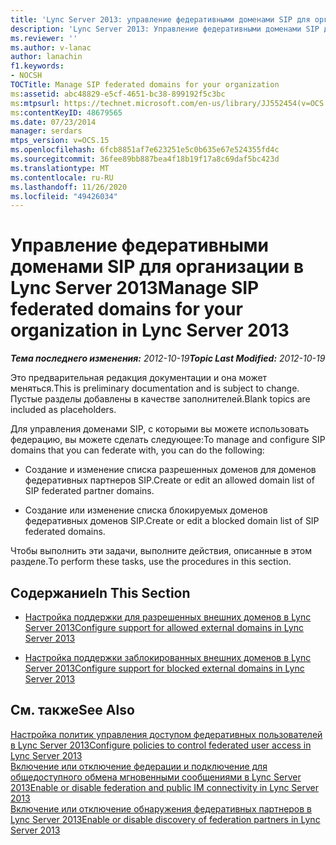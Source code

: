 ```yaml
---
title: 'Lync Server 2013: управление федеративными доменами SIP для организации'
description: 'Lync Server 2013: Управление федеративными доменами SIP для Организации.'
ms.reviewer: ''
ms.author: v-lanac
author: lanachin
f1.keywords:
- NOCSH
TOCTitle: Manage SIP federated domains for your organization
ms:assetid: abc48829-e5cf-4651-bc38-899192f5c3bc
ms:mtpsurl: https://technet.microsoft.com/en-us/library/JJ552454(v=OCS.15)
ms:contentKeyID: 48679565
ms.date: 07/23/2014
manager: serdars
mtps_version: v=OCS.15
ms.openlocfilehash: 6fcb8851af7e623251e5c0b635e67e524355fd4c
ms.sourcegitcommit: 36fee89bb887bea4f18b19f17a8c69daf5bc423d
ms.translationtype: MT
ms.contentlocale: ru-RU
ms.lasthandoff: 11/26/2020
ms.locfileid: "49426034"
---
```

# <a name="manage-sip-federated-domains-for-your-organization-in-lync-server-2013"></a><span data-ttu-id="cb690-103">Управление федеративными доменами SIP для организации в Lync Server 2013</span><span class="sxs-lookup"><span data-stu-id="cb690-103">Manage SIP federated domains for your organization in Lync Server 2013</span></span>

<div data-xmlns="http://www.w3.org/1999/xhtml">

<div class="topic" data-xmlns="http://www.w3.org/1999/xhtml" data-msxsl="urn:schemas-microsoft-com:xslt" data-cs="https://msdn.microsoft.com/">

<div data-asp="https://msdn2.microsoft.com/asp">



</div>

<div id="mainSection">

<div id="mainBody"><span data-ttu-id="cb690-104">

<span> </span></span><span class="sxs-lookup"><span data-stu-id="cb690-104">

<span> </span></span></span>

<span data-ttu-id="cb690-105">_**Тема последнего изменения:** 2012-10-19_</span><span class="sxs-lookup"><span data-stu-id="cb690-105">_**Topic Last Modified:** 2012-10-19_</span></span>

<span data-ttu-id="cb690-106">Это предварительная редакция документации и она может меняться.</span><span class="sxs-lookup"><span data-stu-id="cb690-106">This is preliminary documentation and is subject to change.</span></span> <span data-ttu-id="cb690-107">Пустые разделы добавлены в качестве заполнителей.</span><span class="sxs-lookup"><span data-stu-id="cb690-107">Blank topics are included as placeholders.</span></span>

<span data-ttu-id="cb690-108">Для управления доменами SIP, с которыми вы можете использовать федерацию, вы можете сделать следующее:</span><span class="sxs-lookup"><span data-stu-id="cb690-108">To manage and configure SIP domains that you can federate with, you can do the following:</span></span>

  - <span data-ttu-id="cb690-109">Создание и изменение списка разрешенных доменов для доменов федеративных партнеров SIP.</span><span class="sxs-lookup"><span data-stu-id="cb690-109">Create or edit an allowed domain list of SIP federated partner domains.</span></span>

  - <span data-ttu-id="cb690-110">Создание или изменение списка блокируемых доменов федеративных доменов SIP.</span><span class="sxs-lookup"><span data-stu-id="cb690-110">Create or edit a blocked domain list of SIP federated domains.</span></span>

<span data-ttu-id="cb690-111">Чтобы выполнить эти задачи, выполните действия, описанные в этом разделе.</span><span class="sxs-lookup"><span data-stu-id="cb690-111">To perform these tasks, use the procedures in this section.</span></span>

<div>

## <a name="in-this-section"></a><span data-ttu-id="cb690-112">Содержание</span><span class="sxs-lookup"><span data-stu-id="cb690-112">In This Section</span></span>

  - [<span data-ttu-id="cb690-113">Настройка поддержки для разрешенных внешних доменов в Lync Server 2013</span><span class="sxs-lookup"><span data-stu-id="cb690-113">Configure support for allowed external domains in Lync Server 2013</span></span>](lync-server-2013-configure-support-for-allowed-external-domains.md)

  - [<span data-ttu-id="cb690-114">Настройка поддержки заблокированных внешних доменов в Lync Server 2013</span><span class="sxs-lookup"><span data-stu-id="cb690-114">Configure support for blocked external domains in Lync Server 2013</span></span>](lync-server-2013-configure-support-for-blocked-external-domains.md)

</div>

<div>

## <a name="see-also"></a><span data-ttu-id="cb690-115">См. также</span><span class="sxs-lookup"><span data-stu-id="cb690-115">See Also</span></span>


[<span data-ttu-id="cb690-116">Настройка политик управления доступом федеративных пользователей в Lync Server 2013</span><span class="sxs-lookup"><span data-stu-id="cb690-116">Configure policies to control federated user access in Lync Server 2013</span></span>](lync-server-2013-configure-policies-to-control-federated-user-access.md)  
[<span data-ttu-id="cb690-117">Включение или отключение федерации и подключение для общедоступного обмена мгновенными сообщениями в Lync Server 2013</span><span class="sxs-lookup"><span data-stu-id="cb690-117">Enable or disable federation and public IM connectivity in Lync Server 2013</span></span>](lync-server-2013-enable-or-disable-federation-and-public-im-connectivity.md)  
[<span data-ttu-id="cb690-118">Включение или отключение обнаружения федеративных партнеров в Lync Server 2013</span><span class="sxs-lookup"><span data-stu-id="cb690-118">Enable or disable discovery of federation partners in Lync Server 2013</span></span>](lync-server-2013-enable-or-disable-discovery-of-federation-partners.md)  
  

<span data-ttu-id="cb690-119"></div>

</div>

<span> </span>

</div>

</div>

</span><span class="sxs-lookup"><span data-stu-id="cb690-119"></div>

</div>

<span> </span>

</div>

</div>

</span></span></div>

